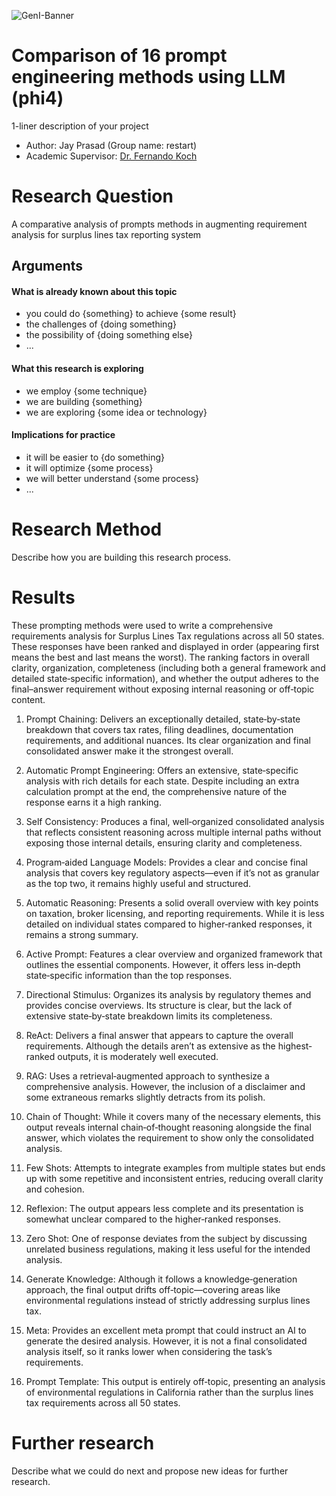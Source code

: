 ![GenI-Banner](https://github.com/genilab-fau/genial-fau.github.io/blob/8f1a2d3523f879e1082918c7bba19553cb6e7212/images/geni-lab-banner.png?raw=true)

# Comparison of 16 prompt engineering methods using LLM (phi4)
1-liner description of your project

<!-- WHEN APPLICABLE, REMOVE THE COMMENT MARK AND COMPLETE
This is a response to the Assignment part of the COURSE.
-->

* Author: Jay Prasad (Group name: restart)
* Academic Supervisor: [Dr. Fernando Koch](http://www.fernandokoch.me)

  
# Research Question 

A comparative analysis of prompts methods in augmenting requirement analysis for surplus lines tax reporting system


## Arguments

#### What is already known about this topic

* you could do {something} to achieve {some result}
* the challenges of {doing something}
* the possibility of {doing something else}
* ...

#### What this research is exploring

<!-- Free-format; use the topics that are applicable to your exploration  -->

* we employ {some technique}
* we are building {something}
* we are exploring {some idea or technology}

#### Implications for practice

<!-- Free-format; use the topics that are applicable to your exploration  -->

* it will be easier to {do something}
* it will optimize {some process}
* we will better understand {some process}
* ...

# Research Method

Describe how you are building this research process.

<!-- WHEN APPLICABLE AND AVAILABLE -->

# Results

These prompting methods were used to write a comprehensive requirements analysis for Surplus Lines Tax regulations across all 50 states. These responses have been ranked and displayed in order (appearing first means the best and last means the worst). The ranking factors in overall clarity, organization, completeness (including both a general framework and detailed state‐specific information), and whether the output adheres to the final–answer requirement without exposing internal reasoning or off‐topic content. 

1. Prompt Chaining: Delivers an exceptionally detailed, state‑by‑state breakdown that covers tax rates, filing deadlines, documentation requirements, and additional nuances. Its clear organization and final consolidated answer make it the strongest overall.

2. Automatic Prompt Engineering: Offers an extensive, state‑specific analysis with rich details for each state. Despite including an extra calculation prompt at the end, the comprehensive nature of the response earns it a high ranking.

3. Self Consistency: Produces a final, well‐organized consolidated analysis that reflects consistent reasoning across multiple internal paths without exposing those internal details, ensuring clarity and completeness.

4. Program‑aided Language Models: Provides a clear and concise final analysis that covers key regulatory aspects—even if it’s not as granular as the top two, it remains highly useful and structured.

5. Automatic Reasoning: Presents a solid overall overview with key points on taxation, broker licensing, and reporting requirements. While it is less detailed on individual states compared to higher‐ranked responses, it remains a strong summary.

6. Active Prompt: Features a clear overview and organized framework that outlines the essential components. However, it offers less in‑depth state‑specific information than the top responses.

7. Directional Stimulus: Organizes its analysis by regulatory themes and provides concise overviews. Its structure is clear, but the lack of extensive state‑by‑state breakdown limits its completeness.

8. ReAct: Delivers a final answer that appears to capture the overall requirements. Although the details aren’t as extensive as the highest‐ranked outputs, it is moderately well executed.

9. RAG: Uses a retrieval‑augmented approach to synthesize a comprehensive analysis. However, the inclusion of a disclaimer and some extraneous remarks slightly detracts from its polish.

10. Chain of Thought: While it covers many of the necessary elements, this output reveals internal chain‑of‑thought reasoning alongside the final answer, which violates the requirement to show only the consolidated analysis.

11. Few Shots: Attempts to integrate examples from multiple states but ends up with some repetitive and inconsistent entries, reducing overall clarity and cohesion.

12. Reflexion: The output appears less complete and its presentation is somewhat unclear compared to the higher‑ranked responses.

13. Zero Shot: One of response deviates from the subject by discussing unrelated business regulations, making it less useful for the intended analysis.

14. Generate Knowledge: Although it follows a knowledge‐generation approach, the final output drifts off‑topic—covering areas like environmental regulations instead of strictly addressing surplus lines tax.

15. Meta: Provides an excellent meta prompt that could instruct an AI to generate the desired analysis. However, it is not a final consolidated analysis itself, so it ranks lower when considering the task’s requirements.

16. Prompt Template: This output is entirely off‑topic, presenting an analysis of environmental regulations in California rather than the surplus lines tax requirements across all 50 states.

# Further research

Describe what we could do next and propose new ideas for further research.
